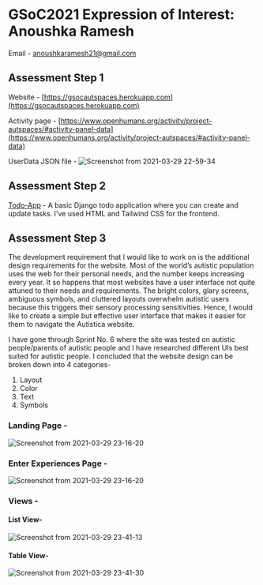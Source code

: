 # GSoC2021 Expression of Interest: Anoushka Ramesh
Email - anoushkaramesh21@gmail.com

## Assessment Step 1
Website - [https://gsocautspaces.herokuapp.com](https://gsocautspaces.herokuapp.com)

Activity page - [https://www.openhumans.org/activity/project-autspaces/#activity-panel-data](https://www.openhumans.org/activity/project-autspaces/#activity-panel-data)

UserData JSON file - 
![Screenshot from 2021-03-29 22-59-34](https://user-images.githubusercontent.com/73518403/112876035-a0388780-90e2-11eb-8e98-fd2a71a55d11.png)

## Assessment Step 2
[Todo-App](https://github.com/anoura12/todo-app) - A basic Django todo application where you can create and update tasks.
I've used HTML and Tailwind CSS for the frontend.

## Assessment Step 3
The development requirement that I would like to work on is the additional design requirements for the website.
Most of the world’s autistic population uses the web for their personal needs, and the number keeps increasing every year. It so happens that most websites have a user interface not quite attuned to their needs and requirements. The bright colors, glary screens, ambiguous symbols, and cluttered layouts overwhelm autistic users because this triggers their sensory processing sensitivities. Hence, I would like to create a simple but effective user interface that makes it easier for them to navigate the Autistica website. 

I have gone through Sprint No. 6 where the site was tested on autistic people/parents of autistic people and I have researched different UIs best suited for autistic people. I concluded that the website design can be broken down into 4 categories-
1. Layout
2. Color
3. Text
4. Symbols

### Landing Page -
![Screenshot from 2021-03-29 23-16-20](https://user-images.githubusercontent.com/73518403/112879818-49817c80-90e7-11eb-8a40-ea972965288b.png)

### Enter Experiences Page -
![Screenshot from 2021-03-29 23-16-20](https://user-images.githubusercontent.com/73518403/112880329-ee03be80-90e7-11eb-96f5-e589b2468b12.png)

### Views -
#### List View-
![Screenshot from 2021-03-29 23-41-13](https://user-images.githubusercontent.com/73518403/112880687-623e6200-90e8-11eb-8482-a32af7141892.png)

#### Table View-
![Screenshot from 2021-03-29 23-41-30](https://user-images.githubusercontent.com/73518403/112880697-65395280-90e8-11eb-85ef-3135cde426a8.png)



